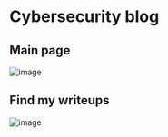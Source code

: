 # Cybersecurity blog

## Main page

![image](https://user-images.githubusercontent.com/44004683/223981051-583477e3-a4a4-4464-8969-34b9d4feb905.png)

## Find my writeups

![image](https://user-images.githubusercontent.com/44004683/223981223-7570af94-9f77-46c8-a1c6-2c2d057dbae5.png)
